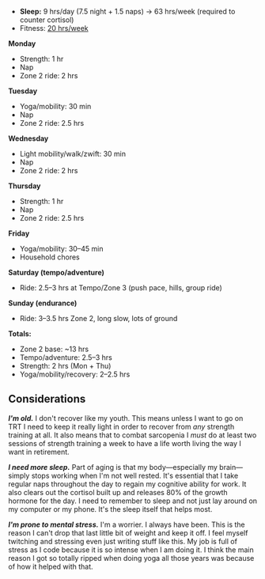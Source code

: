 - **Sleep:** 9 hrs/day (7.5 night + 1.5 naps) → 63 hrs/week  (required to counter cortisol)
- Fitness: [20 hrs/week]("Why%2020%20hours%20per%20week%20on%20fitness?".md)

**Monday**  
- Strength: 1 hr
- Nap
- Zone 2 ride: 2 hrs

**Tuesday**  
- Yoga/mobility: 30 min
- Nap
- Zone 2 ride: 2.5 hrs

**Wednesday**  
- Light mobility/walk/zwift: 30 min
- Nap
- Zone 2 ride: 2 hrs

**Thursday**  
- Strength: 1 hr
- Nap
- Zone 2 ride: 2.5 hrs 

**Friday**  
- Yoga/mobility: 30–45 min  
- Household chores

**Saturday (tempo/adventure)**  
- Ride: 2.5–3 hrs at Tempo/Zone 3 (push pace, hills, group ride)  

**Sunday (endurance)**  
- Ride: 3–3.5 hrs Zone 2, long slow, lots of ground  

**Totals:**  
- Zone 2 base: ~13 hrs  
- Tempo/adventure: 2.5–3 hrs  
- Strength: 2 hrs (Mon + Thu)  
- Yoga/mobility/recovery: 2–2.5 hrs

## Considerations

***I'm old.***  I don't recover like my youth. This means unless I want to go on TRT I need to keep it really light in order to recover from *any* strength training at all. It also means that to combat sarcopenia I *must* do at least two sessions of strength training a week to have a life worth living the way I want in retirement.

***I need more sleep.*** Part of aging is that my body—especially my brain—simply stops working when I'm not well rested. It's essential that I take regular naps throughout the day to regain my cognitive ability for work. It also clears out the cortisol built up and releases 80% of the growth hormone for the day. I need to remember to sleep and not just lay around on my computer or my phone. It's the sleep itself that helps most.

***I'm prone to mental stress.*** I'm a worrier. I always have been. This is the reason I can't drop that last little bit of weight and keep it off. I feel myself twitching and stressing even just writing stuff like this. My job is full of stress as I code because it is so intense when I am doing it. I think the main reason I got so totally ripped when doing yoga all those years was because of how it helped with that.